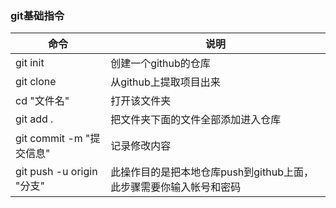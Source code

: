 ### git基础指令

| 命令                       | 说明                                                         |
| -------------------------- | ------------------------------------------------------------ |
| git init                   | 创建一个github的仓库                                         |
| git clone                  | 从github上提取项目出来                                       |
| cd "文件名"                | 打开该文件夹                                                 |
| git add .                  | 把文件夹下面的文件全部添加进入仓库                           |
| git commit  -m  "提交信息" | 记录修改内容                                                 |
| git push -u origin "分支"  | 此操作目的是把本地仓库push到github上面，此步骤需要你输入帐号和密码 |

